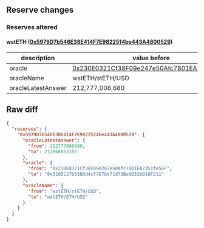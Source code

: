 ## Reserve changes

### Reserves altered

#### wstETH ([0x5979D7b546E38E414F7E9822514be443A4800529](https://https://arbiscan.io/address/0x5979D7b546E38E414F7E9822514be443A4800529))

| description | value before | value after |
| --- | --- | --- |
| oracle | [0x230E0321Cf38F09e247e50Afc7801EA2351fe56F](https://https://arbiscan.io/address/0x230E0321Cf38F09e247e50Afc7801EA2351fe56F) | [0x3105C276558Dd4cf7E7be71d73Be8D33bD18F211](https://https://arbiscan.io/address/0x3105C276558Dd4cf7E7be71d73Be8D33bD18F211) |
| oracleName | wstETH/stETH/USD | wstETH/ETH/USD |
| oracleLatestAnswer | 212,777,008,680 | 212,068,853,185 |


## Raw diff

```json
{
  "reserves": {
    "0x5979D7b546E38E414F7E9822514be443A4800529": {
      "oracleLatestAnswer": {
        "from": 212777008680,
        "to": 212068853185
      },
      "oracle": {
        "from": "0x230E0321Cf38F09e247e50Afc7801EA2351fe56F",
        "to": "0x3105C276558Dd4cf7E7be71d73Be8D33bD18F211"
      },
      "oracleName": {
        "from": "wstETH/stETH/USD",
        "to": "wstETH/ETH/USD"
      }
    }
  }
}
```